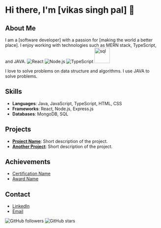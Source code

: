 # Hi there, I'm [vikas singh pal] 👋

## About Me
I am a [software developer] with a passion for [making the world a better place]. I enjoy working with technologies such as MERN stack, TypeScript, and JAVA.
![React](https://img.shields.io/badge/React-20232A?style=for-the-badge&logo=react&logoColor=61DAFB) ![Node.js](https://img.shields.io/badge/Node.js-43853D?style=for-the-badge&logo=node.js&logoColor=white) ![TypeScript](https://img.shields.io/badge/TypeScript-007ACC?style=for-the-badge&logo=typescript&logoColor=white)
<img src="https://github.com/vikassinghpa/vikassinghpa/assets/141247314/7d122586-9a18-4a51-8969-2f04fd38ed2c" alt="sql" width="50" height="50">

I love to solve problems on data structure and algorithms. I use JAVA to solve problems.

## Skills
- **Languages**: Java, JavaScript, TypeScript, HTML, CSS
- **Frameworks**: React, Node.js, Express.js
- **Databases**: MongoDB, SQL

## Projects
- **[Project Name](link-to-repo)**: Short description of the project.
- **[Another Project](link-to-repo)**: Short description of the project.

## Achievements
- [Certification Name](link-to-certification)
- [Award Name](link-to-award-details)

## Contact
- [LinkedIn](https://www.linkedin.com/in/vikassingh6271/)
- [Email](mailto:vikassingh8064@gmail.com)

![GitHub followers](https://img.shields.io/github/followers/your-username?label=Follow&style=social)
![GitHub stars](https://img.shields.io/github/stars/your-username/your-repo?style=social)
